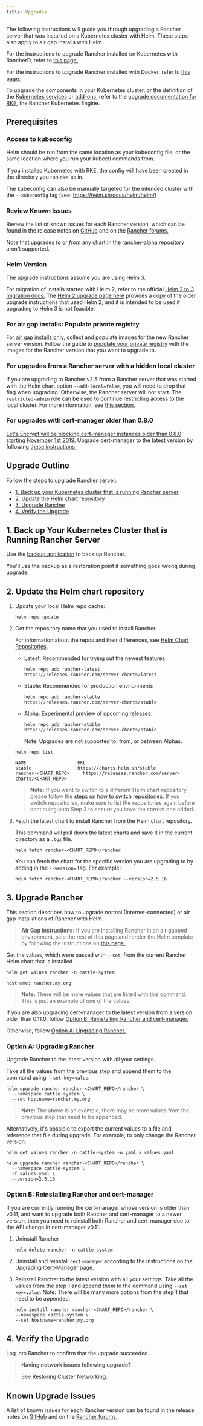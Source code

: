 ```yaml
---
title: Upgrades
---
```


<head>
  <link rel="canonical" href="https://ranchermanager.docs.rancher.com/getting-started/installation-and-upgrade/install-upgrade-on-a-kubernetes-cluster/upgrades"/>
</head>

The following instructions will guide you through upgrading a Rancher server that was installed on a Kubernetes cluster with Helm. These steps also apply to air gap installs with Helm.

For the instructions to upgrade Rancher installed on Kubernetes with RancherD, refer to [this page.](../other-installation-methods/install-rancher-on-linux/upgrade-rancherd.md)

For the instructions to upgrade Rancher installed with Docker, refer to [this page.](../other-installation-methods/rancher-on-a-single-node-with-docker/upgrade-docker-installed-rancher.md)

To upgrade the components in your Kubernetes cluster, or the definition of the [Kubernetes services](https://rancher.com/docs/rke/latest/en/config-options/services/) or [add-ons](https://rancher.com/docs/rke/latest/en/config-options/add-ons/), refer to the [upgrade documentation for RKE](https://rancher.com/docs/rke/latest/en/upgrades/), the Rancher Kubernetes Engine.

## Prerequisites

### Access to kubeconfig

Helm should be run from the same location as your kubeconfig file, or the same location where you run your kubectl commands from.

If you installed Kubernetes with RKE, the config will have been created in the directory you ran `rke up` in.

The kubeconfig can also be manually targeted for the intended cluster with the `--kubeconfig` tag (see: https://helm.sh/docs/helm/helm/)

### Review Known Issues

Review the list of known issues for each Rancher version, which can be found in the release notes on [GitHub](https://github.com/rancher/rancher/releases) and on the [Rancher forums.](https://forums.rancher.com/c/announcements/12)

Note that upgrades _to_ or _from_ any chart in the [rancher-alpha repository](../resources/choose-a-rancher-version.md#helm-chart-repositories) aren't supported.

### Helm Version

The upgrade instructions assume you are using Helm 3.

For migration of installs started with Helm 2, refer to the official [Helm 2 to 3 migration docs.](https://helm.sh/blog/migrate-from-helm-v2-to-helm-v3/) The [Helm 2 upgrade page here](../../../../version-2.0-2.4/getting-started/installation-and-upgrade/install-upgrade-on-a-kubernetes-cluster/upgrades/helm2.md) provides a copy of the older upgrade instructions that used Helm 2, and it is intended to be used if upgrading to Helm 3 is not feasible.

### For air gap installs: Populate private registry

For [air gap installs only,](../other-installation-methods/air-gapped-helm-cli-install/air-gapped-helm-cli-install.md) collect and populate images for the new Rancher server version. Follow the guide to [populate your private registry](../other-installation-methods/air-gapped-helm-cli-install/publish-images.md) with the images for the Rancher version that you want to upgrade to.

### For upgrades from a Rancher server with a hidden local cluster

If you are upgrading to Rancher v2.5 from a Rancher server that was started with the Helm chart option `--add-local=false`, you will need to drop that flag when upgrading. Otherwise, the Rancher server will not start. The `restricted-admin` role can be used to continue restricting access to the local cluster. For more information, see [this section.](../../../how-to-guides/advanced-user-guides/authentication-permissions-and-global-configuration/manage-role-based-access-control-rbac/global-permissions.md#upgrading-from-rancher-with-a-hidden-local-cluster)

### For upgrades with cert-manager older than 0.8.0

[Let's Encrypt will be blocking cert-manager instances older than 0.8.0 starting November 1st 2019.](https://community.letsencrypt.org/t/blocking-old-cert-manager-versions/98753) Upgrade cert-manager to the latest version by following [these instructions.](../resources/upgrade-cert-manager.md)

## Upgrade Outline

Follow the steps to upgrade Rancher server:

- [1. Back up your Kubernetes cluster that is running Rancher server](#1-back-up-your-kubernetes-cluster-that-is-running-rancher-server)
- [2. Update the Helm chart repository](#2-update-the-helm-chart-repository)
- [3. Upgrade Rancher](#3-upgrade-rancher)
- [4. Verify the Upgrade](#4-verify-the-upgrade)

## 1. Back up Your Kubernetes Cluster that is Running Rancher Server

Use the [backup application](../../../how-to-guides/new-user-guides/backup-restore-and-disaster-recovery/back-up-rancher.md) to back up Rancher.

You'll use the backup as a restoration point if something goes wrong during upgrade.

## 2. Update the Helm chart repository

1. Update your local Helm repo cache:

    ```
    helm repo update
    ```

1. Get the repository name that you used to install Rancher.

    For information about the repos and their differences, see [Helm Chart Repositories](../resources/choose-a-rancher-version.md#helm-chart-repositories).

    - Latest: Recommended for trying out the newest features
        ```
        helm repo add rancher-latest https://releases.rancher.com/server-charts/latest
        ```
    - Stable: Recommended for production environments
        ```
        helm repo add rancher-stable https://releases.rancher.com/server-charts/stable
        ```
    - Alpha: Experimental preview of upcoming releases.
        ```
        helm repo add rancher-stable https://releases.rancher.com/server-charts/stable
        ```
        Note: Upgrades are not supported to, from, or between Alphas.

    ```
    helm repo list

    NAME          	       URL
    stable        	       https://charts.helm.sh/stable
    rancher-<CHART_REPO>	 https://releases.rancher.com/server-charts/<CHART_REPO>
    ```

    > **Note:** If you want to switch to a different Helm chart repository, please follow the [steps on how to switch repositories](../resources/choose-a-rancher-version.md#switching-to-a-different-helm-chart-repository). If you switch repositories, make sure to list the repositories again before continuing onto Step 3 to ensure you have the correct one added.


1. Fetch the latest chart to install Rancher from the Helm chart repository.

    This command will pull down the latest charts and save it in the current directory as a `.tgz` file.

    ```plain
    helm fetch rancher-<CHART_REPO>/rancher
    ```
    You can fetch the chart for the specific version you are upgrading to by adding in the `--version=` tag.  For example:

    ```plain
    helm fetch rancher-<CHART_REPO>/rancher --version=2.5.16
    ```

## 3. Upgrade Rancher

This section describes how to upgrade normal (Internet-connected) or air gap installations of Rancher with Helm.

> **Air Gap Instructions:** If you are installing Rancher in an air gapped environment, skip the rest of this page and render the Helm template by following the instructions on [this page.](air-gapped-upgrades.md)


Get the values, which were passed with `--set`, from the current Rancher Helm chart that is installed.

```
helm get values rancher -n cattle-system

hostname: rancher.my.org
```

> **Note:** There will be more values that are listed with this command. This is just an example of one of the values.

If you are also upgrading cert-manager to the latest version from a version older than 0.11.0, follow [Option B: Reinstalling Rancher and cert-manager.](#option-b-reinstalling-rancher-and-cert-manager)

Otherwise, follow [Option A: Upgrading Rancher.](#option-a-upgrading-rancher)

### Option A: Upgrading Rancher

Upgrade Rancher to the latest version with all your settings.

Take all the values from the previous step and append them to the command using `--set key=value`:

```
helm upgrade rancher rancher-<CHART_REPO>/rancher \
  --namespace cattle-system \
  --set hostname=rancher.my.org
```

> **Note:** The above is an example, there may be more values from the previous step that need to be appended.

Alternatively, it's possible to export the current values to a file and reference that file during upgrade. For example, to only change the Rancher version:

```
helm get values rancher -n cattle-system -o yaml > values.yaml

helm upgrade rancher rancher-<CHART_REPO>/rancher \
  --namespace cattle-system \
  -f values.yaml \
  --version=2.5.16
```

### Option B: Reinstalling Rancher and cert-manager

If you are currently running the cert-manager whose version is older than v0.11, and want to upgrade both Rancher and cert-manager to a newer version, then you need to reinstall both Rancher and cert-manager due to the API change in cert-manager v0.11.

1. Uninstall Rancher

    ```
    helm delete rancher -n cattle-system
    ```

2. Uninstall and reinstall `cert-manager` according to the instructions on the [Upgrading Cert-Manager](../resources/upgrade-cert-manager.md) page.

3. Reinstall Rancher to the latest version with all your settings. Take all the values from the step 1 and append them to the command using `--set key=value`. Note: There will be many more options from the step 1 that need to be appended.

    ```
    helm install rancher rancher-<CHART_REPO>/rancher \
    --namespace cattle-system \
    --set hostname=rancher.my.org
    ```

## 4. Verify the Upgrade

Log into Rancher to confirm that the upgrade succeeded.

>**Having network issues following upgrade?**
>
> See [Restoring Cluster Networking](../../../../version-2.0-2.4/getting-started/installation-and-upgrade/install-upgrade-on-a-kubernetes-cluster/upgrades/namespace-migration.md).

## Known Upgrade Issues

A list of known issues for each Rancher version can be found in the release notes on [GitHub](https://github.com/rancher/rancher/releases) and on the [Rancher forums.](https://forums.rancher.com/c/announcements/12)

